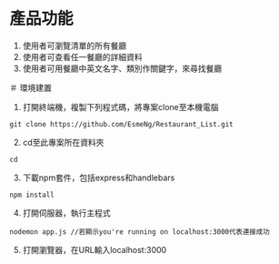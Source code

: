# 產品功能
1. 使用者可瀏覽清單的所有餐廳
2. 使用者可查看任一餐廳的詳細資料
3. 使用者可用餐廳中英文名字、類別作關鍵字，來尋找餐廳

＃ 環境建置
1. 打開終端機，複製下列程式碼，將專案clone至本機電腦
```
git clone https://github.com/EsmeNg/Restaurant_List.git
```

2. cd至此專案所在資料夾
```
cd
```

3. 下載npm套件，包括express和handlebars
```
npm install
```

4. 打開伺服器，執行主程式
```
nodemon app.js //若顯示you're running on localhost:3000代表連接成功
```

5. 打開瀏覽器，在URL輸入localhost:3000
